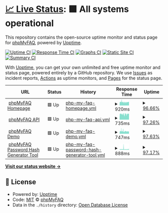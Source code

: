 # [📈 Live Status](https://status.phpmyfaq.de): <!--live status--> **🟩 All systems operational**

This repository contains the open-source uptime monitor and status page for [phpMyFAQ](https://www.phpmyfaq.de), powered by [Upptime](https://github.com/upptime/upptime).

[![Uptime CI](https://github.com/koj-co/upptime/workflows/Uptime%20CI/badge.svg)](https://github.com/koj-co/upptime/actions?query=workflow%3A%22Uptime+CI%22)
[![Response Time CI](https://github.com/koj-co/upptime/workflows/Response%20Time%20CI/badge.svg)](https://github.com/koj-co/upptime/actions?query=workflow%3A%22Response+Time+CI%22)
[![Graphs CI](https://github.com/koj-co/upptime/workflows/Graphs%20CI/badge.svg)](https://github.com/koj-co/upptime/actions?query=workflow%3A%22Graphs+CI%22)
[![Static Site CI](https://github.com/koj-co/upptime/workflows/Static%20Site%20CI/badge.svg)](https://github.com/koj-co/upptime/actions?query=workflow%3A%22Static+Site+CI%22)
[![Summary CI](https://github.com/koj-co/upptime/workflows/Summary%20CI/badge.svg)](https://github.com/koj-co/upptime/actions?query=workflow%3A%22Summary+CI%22)

With [Upptime](https://upptime.js.org), you can get your own unlimited and free uptime monitor and status page, powered entirely by a GitHub repository. We use [Issues](https://github.com/phpMyFAQ/status.phpmyfaq.de/issues) as incident reports, [Actions](https://github.com/phpMyFAQ/status.phpmyfaq.de/actions) as uptime monitors, and [Pages](https://status.phpmyfaq.de) for the status page.

<!--start: status pages-->
<!-- This summary is generated by Upptime (https://github.com/upptime/upptime) -->
<!-- Do not edit this manually, your changes will be overwritten -->
<!-- prettier-ignore -->
| URL | Status | History | Response Time | Uptime |
| --- | ------ | ------- | ------------- | ------ |
| <img alt="" src="https://favicons.githubusercontent.com/www.phpmyfaq.de" height="13"> [phpMyFAQ Homepage](https://www.phpmyfaq.de) | 🟩 Up | [php-my-faq-homepage.yml](https://github.com/phpMyFAQ/status.phpmyfaq.de/commits/HEAD/history/php-my-faq-homepage.yml) | <details><summary><img alt="Response time graph" src="./graphs/php-my-faq-homepage/response-time-week.png" height="20"> 920ms</summary><br><a href="https://status.phpmyfaq.de/history/php-my-faq-homepage"><img alt="Response time 918" src="https://img.shields.io/endpoint?url=https%3A%2F%2Fraw.githubusercontent.com%2FphpMyFAQ%2Fstatus.phpmyfaq.de%2FHEAD%2Fapi%2Fphp-my-faq-homepage%2Fresponse-time.json"></a><br><a href="https://status.phpmyfaq.de/history/php-my-faq-homepage"><img alt="24-hour response time 911" src="https://img.shields.io/endpoint?url=https%3A%2F%2Fraw.githubusercontent.com%2FphpMyFAQ%2Fstatus.phpmyfaq.de%2FHEAD%2Fapi%2Fphp-my-faq-homepage%2Fresponse-time-day.json"></a><br><a href="https://status.phpmyfaq.de/history/php-my-faq-homepage"><img alt="7-day response time 920" src="https://img.shields.io/endpoint?url=https%3A%2F%2Fraw.githubusercontent.com%2FphpMyFAQ%2Fstatus.phpmyfaq.de%2FHEAD%2Fapi%2Fphp-my-faq-homepage%2Fresponse-time-week.json"></a><br><a href="https://status.phpmyfaq.de/history/php-my-faq-homepage"><img alt="30-day response time 896" src="https://img.shields.io/endpoint?url=https%3A%2F%2Fraw.githubusercontent.com%2FphpMyFAQ%2Fstatus.phpmyfaq.de%2FHEAD%2Fapi%2Fphp-my-faq-homepage%2Fresponse-time-month.json"></a><br><a href="https://status.phpmyfaq.de/history/php-my-faq-homepage"><img alt="1-year response time 918" src="https://img.shields.io/endpoint?url=https%3A%2F%2Fraw.githubusercontent.com%2FphpMyFAQ%2Fstatus.phpmyfaq.de%2FHEAD%2Fapi%2Fphp-my-faq-homepage%2Fresponse-time-year.json"></a></details> | <details><summary><a href="https://status.phpmyfaq.de/history/php-my-faq-homepage">96.66%</a></summary><a href="https://status.phpmyfaq.de/history/php-my-faq-homepage"><img alt="All-time uptime 99.77%" src="https://img.shields.io/endpoint?url=https%3A%2F%2Fraw.githubusercontent.com%2FphpMyFAQ%2Fstatus.phpmyfaq.de%2FHEAD%2Fapi%2Fphp-my-faq-homepage%2Fuptime.json"></a><br><a href="https://status.phpmyfaq.de/history/php-my-faq-homepage"><img alt="24-hour uptime 98.08%" src="https://img.shields.io/endpoint?url=https%3A%2F%2Fraw.githubusercontent.com%2FphpMyFAQ%2Fstatus.phpmyfaq.de%2FHEAD%2Fapi%2Fphp-my-faq-homepage%2Fuptime-day.json"></a><br><a href="https://status.phpmyfaq.de/history/php-my-faq-homepage"><img alt="7-day uptime 96.66%" src="https://img.shields.io/endpoint?url=https%3A%2F%2Fraw.githubusercontent.com%2FphpMyFAQ%2Fstatus.phpmyfaq.de%2FHEAD%2Fapi%2Fphp-my-faq-homepage%2Fuptime-week.json"></a><br><a href="https://status.phpmyfaq.de/history/php-my-faq-homepage"><img alt="30-day uptime 97.52%" src="https://img.shields.io/endpoint?url=https%3A%2F%2Fraw.githubusercontent.com%2FphpMyFAQ%2Fstatus.phpmyfaq.de%2FHEAD%2Fapi%2Fphp-my-faq-homepage%2Fuptime-month.json"></a><br><a href="https://status.phpmyfaq.de/history/php-my-faq-homepage"><img alt="1-year uptime 99.77%" src="https://img.shields.io/endpoint?url=https%3A%2F%2Fraw.githubusercontent.com%2FphpMyFAQ%2Fstatus.phpmyfaq.de%2FHEAD%2Fapi%2Fphp-my-faq-homepage%2Fuptime-year.json"></a></details>
| <img alt="" src="https://favicons.githubusercontent.com/api.phpmyfaq.de" height="13"> [phpMyFAQ API](https://api.phpmyfaq.de/versions) | 🟩 Up | [php-my-faq-api.yml](https://github.com/phpMyFAQ/status.phpmyfaq.de/commits/HEAD/history/php-my-faq-api.yml) | <details><summary><img alt="Response time graph" src="./graphs/php-my-faq-api/response-time-week.png" height="20"> 735ms</summary><br><a href="https://status.phpmyfaq.de/history/php-my-faq-api"><img alt="Response time 768" src="https://img.shields.io/endpoint?url=https%3A%2F%2Fraw.githubusercontent.com%2FphpMyFAQ%2Fstatus.phpmyfaq.de%2FHEAD%2Fapi%2Fphp-my-faq-api%2Fresponse-time.json"></a><br><a href="https://status.phpmyfaq.de/history/php-my-faq-api"><img alt="24-hour response time 690" src="https://img.shields.io/endpoint?url=https%3A%2F%2Fraw.githubusercontent.com%2FphpMyFAQ%2Fstatus.phpmyfaq.de%2FHEAD%2Fapi%2Fphp-my-faq-api%2Fresponse-time-day.json"></a><br><a href="https://status.phpmyfaq.de/history/php-my-faq-api"><img alt="7-day response time 735" src="https://img.shields.io/endpoint?url=https%3A%2F%2Fraw.githubusercontent.com%2FphpMyFAQ%2Fstatus.phpmyfaq.de%2FHEAD%2Fapi%2Fphp-my-faq-api%2Fresponse-time-week.json"></a><br><a href="https://status.phpmyfaq.de/history/php-my-faq-api"><img alt="30-day response time 731" src="https://img.shields.io/endpoint?url=https%3A%2F%2Fraw.githubusercontent.com%2FphpMyFAQ%2Fstatus.phpmyfaq.de%2FHEAD%2Fapi%2Fphp-my-faq-api%2Fresponse-time-month.json"></a><br><a href="https://status.phpmyfaq.de/history/php-my-faq-api"><img alt="1-year response time 768" src="https://img.shields.io/endpoint?url=https%3A%2F%2Fraw.githubusercontent.com%2FphpMyFAQ%2Fstatus.phpmyfaq.de%2FHEAD%2Fapi%2Fphp-my-faq-api%2Fresponse-time-year.json"></a></details> | <details><summary><a href="https://status.phpmyfaq.de/history/php-my-faq-api">97.26%</a></summary><a href="https://status.phpmyfaq.de/history/php-my-faq-api"><img alt="All-time uptime 99.79%" src="https://img.shields.io/endpoint?url=https%3A%2F%2Fraw.githubusercontent.com%2FphpMyFAQ%2Fstatus.phpmyfaq.de%2FHEAD%2Fapi%2Fphp-my-faq-api%2Fuptime.json"></a><br><a href="https://status.phpmyfaq.de/history/php-my-faq-api"><img alt="24-hour uptime 98.22%" src="https://img.shields.io/endpoint?url=https%3A%2F%2Fraw.githubusercontent.com%2FphpMyFAQ%2Fstatus.phpmyfaq.de%2FHEAD%2Fapi%2Fphp-my-faq-api%2Fuptime-day.json"></a><br><a href="https://status.phpmyfaq.de/history/php-my-faq-api"><img alt="7-day uptime 97.26%" src="https://img.shields.io/endpoint?url=https%3A%2F%2Fraw.githubusercontent.com%2FphpMyFAQ%2Fstatus.phpmyfaq.de%2FHEAD%2Fapi%2Fphp-my-faq-api%2Fuptime-week.json"></a><br><a href="https://status.phpmyfaq.de/history/php-my-faq-api"><img alt="30-day uptime 97.69%" src="https://img.shields.io/endpoint?url=https%3A%2F%2Fraw.githubusercontent.com%2FphpMyFAQ%2Fstatus.phpmyfaq.de%2FHEAD%2Fapi%2Fphp-my-faq-api%2Fuptime-month.json"></a><br><a href="https://status.phpmyfaq.de/history/php-my-faq-api"><img alt="1-year uptime 99.79%" src="https://img.shields.io/endpoint?url=https%3A%2F%2Fraw.githubusercontent.com%2FphpMyFAQ%2Fstatus.phpmyfaq.de%2FHEAD%2Fapi%2Fphp-my-faq-api%2Fuptime-year.json"></a></details>
| <img alt="" src="https://favicons.githubusercontent.com/demo.phpmyfaq.de" height="13"> [phpMyFAQ Demo](https://demo.phpmyfaq.de) | 🟩 Up | [php-my-faq-demo.yml](https://github.com/phpMyFAQ/status.phpmyfaq.de/commits/HEAD/history/php-my-faq-demo.yml) | <details><summary><img alt="Response time graph" src="./graphs/php-my-faq-demo/response-time-week.png" height="20"> 747ms</summary><br><a href="https://status.phpmyfaq.de/history/php-my-faq-demo"><img alt="Response time 762" src="https://img.shields.io/endpoint?url=https%3A%2F%2Fraw.githubusercontent.com%2FphpMyFAQ%2Fstatus.phpmyfaq.de%2FHEAD%2Fapi%2Fphp-my-faq-demo%2Fresponse-time.json"></a><br><a href="https://status.phpmyfaq.de/history/php-my-faq-demo"><img alt="24-hour response time 703" src="https://img.shields.io/endpoint?url=https%3A%2F%2Fraw.githubusercontent.com%2FphpMyFAQ%2Fstatus.phpmyfaq.de%2FHEAD%2Fapi%2Fphp-my-faq-demo%2Fresponse-time-day.json"></a><br><a href="https://status.phpmyfaq.de/history/php-my-faq-demo"><img alt="7-day response time 747" src="https://img.shields.io/endpoint?url=https%3A%2F%2Fraw.githubusercontent.com%2FphpMyFAQ%2Fstatus.phpmyfaq.de%2FHEAD%2Fapi%2Fphp-my-faq-demo%2Fresponse-time-week.json"></a><br><a href="https://status.phpmyfaq.de/history/php-my-faq-demo"><img alt="30-day response time 719" src="https://img.shields.io/endpoint?url=https%3A%2F%2Fraw.githubusercontent.com%2FphpMyFAQ%2Fstatus.phpmyfaq.de%2FHEAD%2Fapi%2Fphp-my-faq-demo%2Fresponse-time-month.json"></a><br><a href="https://status.phpmyfaq.de/history/php-my-faq-demo"><img alt="1-year response time 762" src="https://img.shields.io/endpoint?url=https%3A%2F%2Fraw.githubusercontent.com%2FphpMyFAQ%2Fstatus.phpmyfaq.de%2FHEAD%2Fapi%2Fphp-my-faq-demo%2Fresponse-time-year.json"></a></details> | <details><summary><a href="https://status.phpmyfaq.de/history/php-my-faq-demo">97.63%</a></summary><a href="https://status.phpmyfaq.de/history/php-my-faq-demo"><img alt="All-time uptime 99.80%" src="https://img.shields.io/endpoint?url=https%3A%2F%2Fraw.githubusercontent.com%2FphpMyFAQ%2Fstatus.phpmyfaq.de%2FHEAD%2Fapi%2Fphp-my-faq-demo%2Fuptime.json"></a><br><a href="https://status.phpmyfaq.de/history/php-my-faq-demo"><img alt="24-hour uptime 97.95%" src="https://img.shields.io/endpoint?url=https%3A%2F%2Fraw.githubusercontent.com%2FphpMyFAQ%2Fstatus.phpmyfaq.de%2FHEAD%2Fapi%2Fphp-my-faq-demo%2Fuptime-day.json"></a><br><a href="https://status.phpmyfaq.de/history/php-my-faq-demo"><img alt="7-day uptime 97.63%" src="https://img.shields.io/endpoint?url=https%3A%2F%2Fraw.githubusercontent.com%2FphpMyFAQ%2Fstatus.phpmyfaq.de%2FHEAD%2Fapi%2Fphp-my-faq-demo%2Fuptime-week.json"></a><br><a href="https://status.phpmyfaq.de/history/php-my-faq-demo"><img alt="30-day uptime 97.81%" src="https://img.shields.io/endpoint?url=https%3A%2F%2Fraw.githubusercontent.com%2FphpMyFAQ%2Fstatus.phpmyfaq.de%2FHEAD%2Fapi%2Fphp-my-faq-demo%2Fuptime-month.json"></a><br><a href="https://status.phpmyfaq.de/history/php-my-faq-demo"><img alt="1-year uptime 99.80%" src="https://img.shields.io/endpoint?url=https%3A%2F%2Fraw.githubusercontent.com%2FphpMyFAQ%2Fstatus.phpmyfaq.de%2FHEAD%2Fapi%2Fphp-my-faq-demo%2Fuptime-year.json"></a></details>
| <img alt="" src="https://favicons.githubusercontent.com/password.phpmyfaq.de" height="13"> [phpMyFAQ Password Hash Generator Tool](https://password.phpmyfaq.de) | 🟩 Up | [php-my-faq-password-hash-generator-tool.yml](https://github.com/phpMyFAQ/status.phpmyfaq.de/commits/HEAD/history/php-my-faq-password-hash-generator-tool.yml) | <details><summary><img alt="Response time graph" src="./graphs/php-my-faq-password-hash-generator-tool/response-time-week.png" height="20"> 888ms</summary><br><a href="https://status.phpmyfaq.de/history/php-my-faq-password-hash-generator-tool"><img alt="Response time 751" src="https://img.shields.io/endpoint?url=https%3A%2F%2Fraw.githubusercontent.com%2FphpMyFAQ%2Fstatus.phpmyfaq.de%2FHEAD%2Fapi%2Fphp-my-faq-password-hash-generator-tool%2Fresponse-time.json"></a><br><a href="https://status.phpmyfaq.de/history/php-my-faq-password-hash-generator-tool"><img alt="24-hour response time 870" src="https://img.shields.io/endpoint?url=https%3A%2F%2Fraw.githubusercontent.com%2FphpMyFAQ%2Fstatus.phpmyfaq.de%2FHEAD%2Fapi%2Fphp-my-faq-password-hash-generator-tool%2Fresponse-time-day.json"></a><br><a href="https://status.phpmyfaq.de/history/php-my-faq-password-hash-generator-tool"><img alt="7-day response time 888" src="https://img.shields.io/endpoint?url=https%3A%2F%2Fraw.githubusercontent.com%2FphpMyFAQ%2Fstatus.phpmyfaq.de%2FHEAD%2Fapi%2Fphp-my-faq-password-hash-generator-tool%2Fresponse-time-week.json"></a><br><a href="https://status.phpmyfaq.de/history/php-my-faq-password-hash-generator-tool"><img alt="30-day response time 752" src="https://img.shields.io/endpoint?url=https%3A%2F%2Fraw.githubusercontent.com%2FphpMyFAQ%2Fstatus.phpmyfaq.de%2FHEAD%2Fapi%2Fphp-my-faq-password-hash-generator-tool%2Fresponse-time-month.json"></a><br><a href="https://status.phpmyfaq.de/history/php-my-faq-password-hash-generator-tool"><img alt="1-year response time 751" src="https://img.shields.io/endpoint?url=https%3A%2F%2Fraw.githubusercontent.com%2FphpMyFAQ%2Fstatus.phpmyfaq.de%2FHEAD%2Fapi%2Fphp-my-faq-password-hash-generator-tool%2Fresponse-time-year.json"></a></details> | <details><summary><a href="https://status.phpmyfaq.de/history/php-my-faq-password-hash-generator-tool">97.17%</a></summary><a href="https://status.phpmyfaq.de/history/php-my-faq-password-hash-generator-tool"><img alt="All-time uptime 99.80%" src="https://img.shields.io/endpoint?url=https%3A%2F%2Fraw.githubusercontent.com%2FphpMyFAQ%2Fstatus.phpmyfaq.de%2FHEAD%2Fapi%2Fphp-my-faq-password-hash-generator-tool%2Fuptime.json"></a><br><a href="https://status.phpmyfaq.de/history/php-my-faq-password-hash-generator-tool"><img alt="24-hour uptime 98.50%" src="https://img.shields.io/endpoint?url=https%3A%2F%2Fraw.githubusercontent.com%2FphpMyFAQ%2Fstatus.phpmyfaq.de%2FHEAD%2Fapi%2Fphp-my-faq-password-hash-generator-tool%2Fuptime-day.json"></a><br><a href="https://status.phpmyfaq.de/history/php-my-faq-password-hash-generator-tool"><img alt="7-day uptime 97.17%" src="https://img.shields.io/endpoint?url=https%3A%2F%2Fraw.githubusercontent.com%2FphpMyFAQ%2Fstatus.phpmyfaq.de%2FHEAD%2Fapi%2Fphp-my-faq-password-hash-generator-tool%2Fuptime-week.json"></a><br><a href="https://status.phpmyfaq.de/history/php-my-faq-password-hash-generator-tool"><img alt="30-day uptime 97.88%" src="https://img.shields.io/endpoint?url=https%3A%2F%2Fraw.githubusercontent.com%2FphpMyFAQ%2Fstatus.phpmyfaq.de%2FHEAD%2Fapi%2Fphp-my-faq-password-hash-generator-tool%2Fuptime-month.json"></a><br><a href="https://status.phpmyfaq.de/history/php-my-faq-password-hash-generator-tool"><img alt="1-year uptime 99.80%" src="https://img.shields.io/endpoint?url=https%3A%2F%2Fraw.githubusercontent.com%2FphpMyFAQ%2Fstatus.phpmyfaq.de%2FHEAD%2Fapi%2Fphp-my-faq-password-hash-generator-tool%2Fuptime-year.json"></a></details>

<!--end: status pages-->

[**Visit our status website →**](https://status.phpmyfaq.de)

## 📄 License

- Powered by: [Upptime](https://github.com/upptime/upptime)
- Code: [MIT](./LICENSE) © [phpMyFAQ](https://www.phpmyfaq.de)
- Data in the `./history` directory: [Open Database License](https://opendatacommons.org/licenses/odbl/1-0/)
